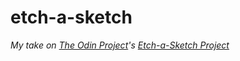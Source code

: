# etch-a-sketch
_My take on [The Odin Project](https://www.theodinproject.com)'s [Etch-a-Sketch Project](https://www.theodinproject.com/lessons/foundations-etch-a-sketch)_
